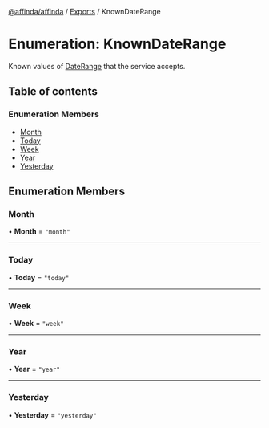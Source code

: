 [@affinda/affinda](../README.md) / [Exports](../modules.md) / KnownDateRange

# Enumeration: KnownDateRange

Known values of [DateRange](../modules.md#daterange) that the service accepts.

## Table of contents

### Enumeration Members

- [Month](KnownDateRange.md#month)
- [Today](KnownDateRange.md#today)
- [Week](KnownDateRange.md#week)
- [Year](KnownDateRange.md#year)
- [Yesterday](KnownDateRange.md#yesterday)

## Enumeration Members

### Month

• **Month** = ``"month"``

___

### Today

• **Today** = ``"today"``

___

### Week

• **Week** = ``"week"``

___

### Year

• **Year** = ``"year"``

___

### Yesterday

• **Yesterday** = ``"yesterday"``

